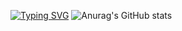 <a href="https://git.io/typing-svg"><img src="https://readme-typing-svg.demolab.com?font=Fira+Code&size=27&duration=2500&pause=1000&color=F79385&background=FFF5F100&multiline=true&width=436&height=88&lines=things+won't+done;joy's+soul+lies+in+doing" alt="Typing SVG" /></a>
![Anurag's GitHub stats](https://github-readme-stats.vercel.app/api?username=HOWILLMAKEIT)


